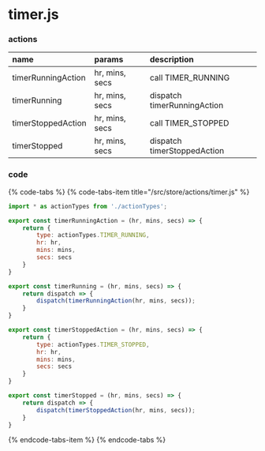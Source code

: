 # timer.js

### actions

| name | params | description |
| :--- | :--- | :--- |
| timerRunningAction | hr, mins, secs | call TIMER\_RUNNING |
| timerRunning | hr, mins, secs | dispatch timerRunningAction |
| timerStoppedAction | hr, mins, secs | call TIMER\_STOPPED |
| timerStopped | hr, mins, secs | dispatch timerStoppedAction |



### code

{% code-tabs %}
{% code-tabs-item title="/src/store/actions/timer.js" %}
```javascript
import * as actionTypes from './actionTypes';

export const timerRunningAction = (hr, mins, secs) => {
    return {
        type: actionTypes.TIMER_RUNNING,
        hr: hr,
        mins: mins,
        secs: secs
    }
}

export const timerRunning = (hr, mins, secs) => {
    return dispatch => {
        dispatch(timerRunningAction(hr, mins, secs));
    }
}

export const timerStoppedAction = (hr, mins, secs) => {
    return {
        type: actionTypes.TIMER_STOPPED,
        hr: hr,
        mins: mins,
        secs: secs
    }
}

export const timerStopped = (hr, mins, secs) => {
    return dispatch => {
        dispatch(timerStoppedAction(hr, mins, secs));
    }
}
```
{% endcode-tabs-item %}
{% endcode-tabs %}

